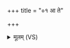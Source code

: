 +++
title = "०१ आ ते"

+++
<details><summary>मूलम् (VS)</summary>

आ ते॑ ददे व॒क्षणा॑भ्य॒ आ ते॒ऽहं हृद॑याद्ददे।  
आ ते॒ मुख॑स्य॒ सङ्का॑शा॒त्सर्वं॑ ते॒ वर्च॒ आ द॑दे ॥
</details>